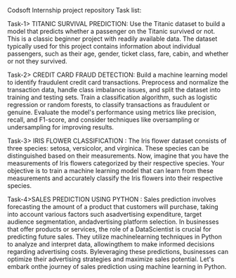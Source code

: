 Codsoft Internship project repository Task list:

Task-1> TITANIC SURVIVAL PREDICTION:
Use the Titanic dataset to build a model that predicts whether a passenger on the Titanic survived or not. This is a classic beginner project with readily available data. The dataset typically used for this project contains information about individual passengers, such as their age, gender, ticket class, fare, cabin, and whether or not they survived.

Task-2> CREDIT CARD FRAUD DETECTION:
Build a machine learning model to identify fraudulent credit card transactions. Preprocess and normalize the transaction data, handle class imbalance issues, and split the dataset into training and testing sets. Train a classification algorithm, such as logistic regression or random forests, to classify transactions as fraudulent or genuine. Evaluate the model's performance using metrics like precision, recall, and F1-score, and consider techniques like oversampling or undersampling for improving results.

Task-3> IRIS FLOWER CLASSIFICATION :
The Iris flower dataset consists of three species: setosa, versicolor, and virginica. These species can be distinguished based on their measurements. Now, imagine that you have the measurements of Iris flowers categorized by their respective species. Your objective is to train a machine learning model that can learn from these measurements and accurately classify the Iris flowers into their respective species.

Task-4>SALES PREDICTION USING PYTHON :
Sales prediction involves forecasting the amount of a product that customers will purchase, taking into account various factors such asadvertising expenditure, target audience segmentation, andadvertising platform selection. In businesses that offer products or services, the role of a DataScientist is crucial for predicting future sales. They utilize machinelearning techniques in Python to analyze and interpret data, allowingthem to make informed decisions regarding advertising costs. Byleveraging these predictions, businesses can optimize their advertising strategies and maximize sales potential. Let's embark onthe journey of sales prediction using machine learning in Python.



